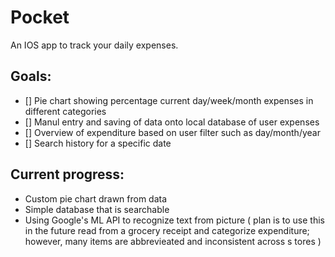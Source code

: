 # Pocket

An IOS app to track your daily expenses.


## Goals:

- [] Pie chart showing percentage current day/week/month expenses in different categories
- [] Manul entry and saving of data onto local database of user expenses
- [] Overview of expenditure based on user filter such as day/month/year
- [] Search history for a specific date


## Current progress: 

- Custom pie chart drawn from data
- Simple database that is searchable
- Using Google's ML API to recognize text from picture ( plan is to use this in the future read from a grocery receipt and categorize expenditure; however,  many items are abbrevieated and inconsistent across s tores )
